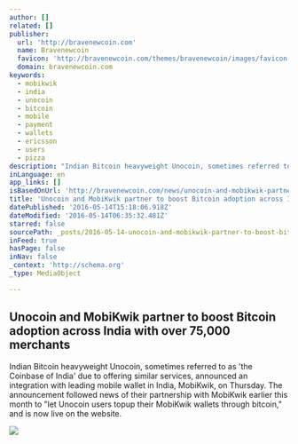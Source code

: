 ```yaml
---
author: []
related: []
publisher:
  url: 'http://bravenewcoin.com'
  name: Bravenewcoin
  favicon: 'http://bravenewcoin.com/themes/bravenewcoin/images/favicon.ico'
  domain: bravenewcoin.com
keywords:
  - mobikwik
  - india
  - unocoin
  - bitcoin
  - mobile
  - payment
  - wallets
  - ericsson
  - users
  - pizza
description: "Indian Bitcoin heavyweight Unocoin, sometimes referred to as 'the Coinbase of India' due to offering similar services, announced an integration with leading mobile wallet in India, MobiKwik, on Thursday. The announcement followed news of their partnership with MobiKwik earlier this month to \"let Unocoin users topup their MobiKwik wallets through bitcoin,\" and is now live on the website."
inLanguage: en
app_links: []
isBasedOnUrl: 'http://bravenewcoin.com/news/unocoin-and-mobikwik-partner-to-boost-bitcoin-adoption-across-india-with-over-75000-merchants/'
title: 'Unocoin and MobiKwik partner to boost Bitcoin adoption across India with over 75,000 merchants'
datePublished: '2016-05-14T15:18:06.918Z'
dateModified: '2016-05-14T06:35:32.481Z'
starred: false
sourcePath: _posts/2016-05-14-unocoin-and-mobikwik-partner-to-boost-bitcoin-adoption-acros.md
inFeed: true
hasPage: false
inNav: false
_context: 'http://schema.org'
_type: MediaObject

---
```

<article style=""><h1>Unocoin and MobiKwik partner to boost Bitcoin adoption across India with over 75,000 merchants</h1><p>Indian Bitcoin heavyweight Unocoin, sometimes referred to as 'the Coinbase of India' due to offering similar services, announced an integration with leading mobile wallet in India, MobiKwik, on Thursday. The announcement followed news of their partnership with MobiKwik earlier this month to "let Unocoin users topup their MobiKwik wallets through bitcoin," and is now live on the website.</p><img src="http://bravenewcoin.com/assets/Uploads/_resampled/CroppedImage400400-mobikiwik-cover.png" /></article>
